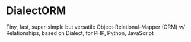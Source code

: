 # DialectORM
Tiny, fast, super-simple but versatile Object-Relational-Mapper (ORM) w/ Relationships, based on Dialect, for PHP, Python, JavaScript
